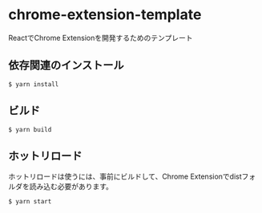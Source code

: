 # chrome-extension-template
ReactでChrome Extensionを開発するためのテンプレート

## 依存関連のインストール

```
$ yarn install
```

## ビルド

```
$ yarn build
```

## ホットリロード

ホットリロードは使うには、事前にビルドして、Chrome Extensionでdistフォルダを読み込む必要があります。

```
$ yarn start
```

